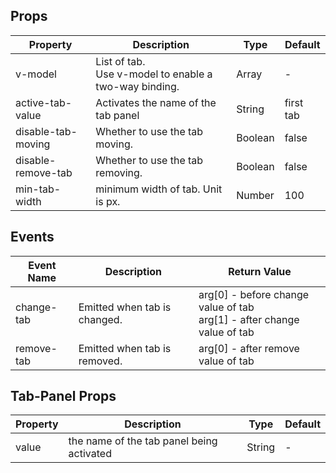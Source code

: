 ## Props
| Property | Description | Type | Default |
| -------- | ----------- | ---- | ------- |
| v-model | List of tab. <br/> Use v-model to enable a two-way binding. | Array | - |
| active-tab-value | Activates the name of the tab panel | String | first tab |
| disable-tab-moving | Whether to use the tab moving. | Boolean | false |
| disable-remove-tab | Whether to use the tab removing. | Boolean | false |
| min-tab-width | minimum width of tab. Unit is px. | Number | 100 |   

## Events
| Event Name | Description | Return Value |
| ---------- | ----------- | ------------ |
| change-tab | Emitted when tab is changed. | arg[0] - before change value of tab <br/> arg[1] - after change value of tab 
| remove-tab | Emitted when tab is removed. | arg[0] - after remove value of tab |   
  
## Tab-Panel Props
| Property | Description | Type | Default |
| -------- | ----------- | ---- | ------- |
| value | the name of the tab panel being activated | String | - |
